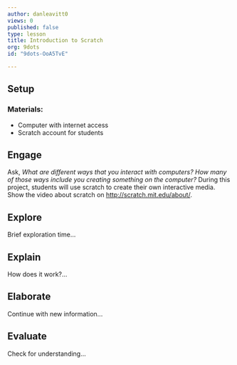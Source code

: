 ```yaml
---
author: danleavitt0
views: 0
published: false
type: lesson
title: Introduction to Scratch
org: 9dots
id: "9dots-OoA5TvE"

---
```


## Setup
### Materials:

- Computer with internet access
- Scratch account for students

## Engage
Ask, _What are different ways that you interact with computers? How many of those ways include you creating something on the computer?_
During this project, students will use scratch to create their own interactive media. Show the video about scratch on http://scratch.mit.edu/about/. 

## Explore
Brief exploration time...

## Explain
How does it work?...

## Elaborate
Continue with new information...

## Evaluate
Check for understanding... 

